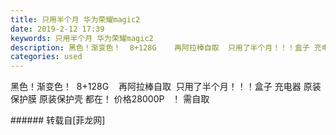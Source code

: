 ```yaml
---
title: 只用半个月 华为荣耀magic2
date: 2019-2-12 17:39
keywords: 只用半个月 华为荣耀magic2
description: 黑色！渐变色！  8+128G    再阿拉棒自取  只用了半个月！！！盒子 充电器 原装保护膜 原装保护壳 都在！ 价格28000P   ！ 需自取 
categories: used
---
```

<td class="t_f" id="postmessage_2977613">

黑色！渐变色！  8+128G    再阿拉棒自取  只用了半个月！！！盒子 充电器 原装保护膜 原装保护壳 都在！ 价格28000P   ！ 需自取 <br/>
</td>
###### 转载自[菲龙网]